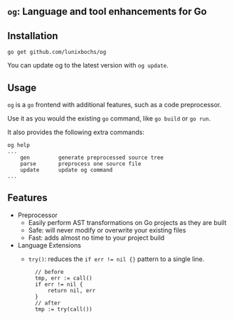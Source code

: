 `og`: Language and tool enhancements for Go
----

Installation
----

    go get github.com/lunixbochs/og

You can update og to the latest version with `og update`.

Usage
----

`og` is a `go` frontend with additional features, such as a code preprocessor.

Use it as you would the existing `go` command, like `go build` or `go run`.

It also provides the following extra commands:

    og help
    ...
        gen         generate preprocessed source tree
        parse       preprocess one source file
        update      update og command
    ...

Features
----

 - Preprocessor
    - Easily perform AST transformations on Go projects as they are built
    - Safe: will never modify or overwrite your existing files
    - Fast: adds almost no time to your project build
 - Language Extensions
    - `try()`: reduces the `if err != nil {}` pattern to a single line.

            // before
            tmp, err := call()
            if err != nil {
                return nil, err
            }
            // after
            tmp := try(call())
